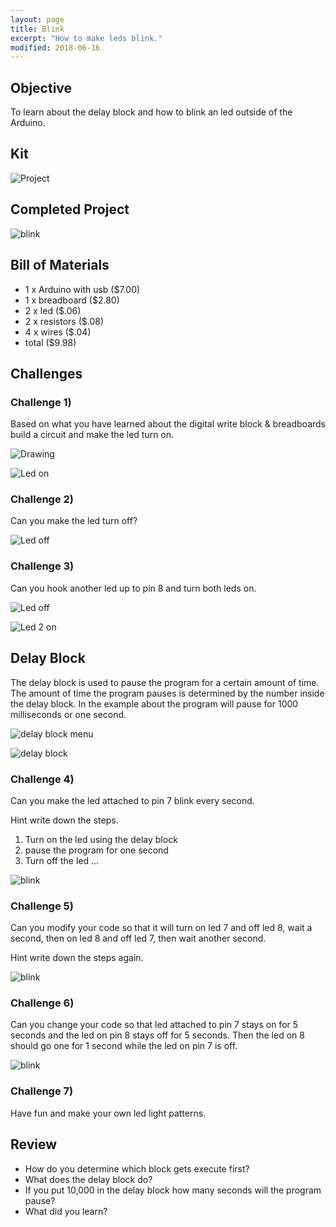 ```yaml
---
layout: page
title: Blink
excerpt: "How to make leds blink."
modified: 2018-06-16
---
```


## Objective

To learn about the delay block and how to blink an led outside of the Arduino.

## Kit

![Project](/images/maker-camp/day-1/blink/project.jpg)

## Completed Project

![blink](/images/maker-camp/day-1/blink/double-blink.gif)

## Bill of Materials 

- 1 x Arduino with usb  ($7.00) 
- 1 x breadboard ($2.80)
- 2 x led ($.06)
- 2 x resistors ($.08)
- 4 x wires ($.04)
- total ($9.98)

## Challenges 

### Challenge 1)
 
Based on what you have learned about the digital write block & breadboards build a circuit and make the led turn on.   

![Drawing](/images/maker-camp/day-1/blink/led-arduino_bb.png)

![Led on](/images/maker-camp/day-1/blink/challenge-1.jpg)

### Challenge 2) 

Can you make the led turn off?

![Led off](/images/maker-camp/day-1/blink/challenge-2.jpg)

### Challenge 3) 

Can you hook another led up to pin 8 and turn both leds on.

![Led off](/images/maker-camp/day-1/blink/led-2-arduino_bb.png)

![Led 2 on](/images/maker-camp/day-1/blink/challenge-3.jpg)

## Delay Block

The delay block is used to pause the program for a certain amount of time.  The amount of time the program pauses is determined by the number inside the delay block.  In the example about the program will pause for 1000 milliseconds or one second.

![delay block menu](/images/maker-camp/day-1/blink/delay-block-menu.png)

![delay block](/images/maker-camp/day-1/blink/delay-block.png)

### Challenge 4) 

Can you make the led attached to pin 7 blink every second.  

Hint write down the steps.

1) Turn on the led using the delay block
2) pause the program for one second
3) Turn off the led 
...

![blink](/images/maker-camp/day-1/blink/blink.gif)

### Challenge 5) 

Can you modify your code so that it will turn on led 7 and off led 8, wait a second, then on led 8 and off led 7, then wait another second.

Hint write down the steps again.

![blink](/images/maker-camp/day-1/blink/double-blink.gif)


### Challenge 6)
 
 Can you change your code so that led attached to pin 7 stays on for 5 seconds and the led on pin 8 stays off for 5 seconds.  Then the led on 8 should go one for 1 second while the led on pin 7 is off.

![blink](/images/maker-camp/day-1/blink/off-beat-blink.gif)

### Challenge 7) 

Have fun and make your own led light patterns.

## Review 

- How do you determine which block gets execute first?
- What does the delay block do?
- If you put 10,000 in the delay block how many seconds will the program pause?
- What did you learn?




